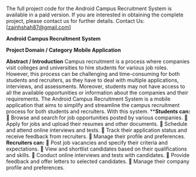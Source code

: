 The full project code for the Android Campus Recruitment System is available in a paid version. If you are interested in obtaining the complete project, please contact us for further details.
Contact Us: [zainhshah87@gmail.com]

**Android Campus Recruitment System**

**Project Domain / Category**
**Mobile Application**

**Abstract / Introduction**
Campus recruitment is a process where companies visit colleges and universities to hire students for various job roles. However, this process can be challenging and time-consuming for both students and recruiters, as they have to deal with multiple applications, interviews, and assessments. Moreover, students may not have access to all the available opportunities or information about the companies and their requirements.
The Android Campus Recruitment System is a mobile application that aims to simplify and streamline the campus recruitment process for both students and recruiters. With this system.
****Students can:**
	Browse and search for job opportunities posted by various companies.
	Apply for jobs and upload their resumes and other documents.
	Schedule and attend online interviews and tests.
	Track their application status and receive feedback from recruiters.
	Manage their profile and preferences.
**Recruiters can:**
	Post job vacancies and specify their criteria and expectations.
	View and shortlist candidates based on their qualifications and skills.
	Conduct online interviews and tests with candidates.
	Provide feedback and offer letters to selected candidates.
	Manage their company profile and preferences.
